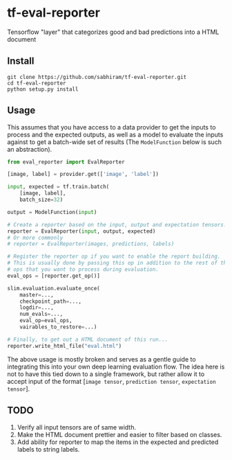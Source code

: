 # tf-eval-reporter

Tensorflow "layer" that categorizes good and bad predictions into a HTML document

## Install

```shell
git clone https://github.com/sabhiram/tf-eval-reporter.git
cd tf-eval-reporter
python setup.py install
```

## Usage

This assumes that you have access to a data provider to get the inputs to process
and the expected outputs, as well as a model to evaluate the inputs against to get
a batch-wide set of results (The `ModelFunction` below is such an abstraction).

```py
from eval_reporter import EvalReporter

[image, label] = provider.get(['image', 'label'])

input, expected = tf.train.batch(
	[image, label],
	batch_size=32)

output = ModelFunction(input)

# Create a reporter based on the input, output and expectation tensors.
reporter = EvalReporter(input, output, expected)
# Or more commonly
# reporter = EvalReporter(images, predictions, labels)

# Register the reporter op if you want to enable the report building.
# This is usually done by passing this op in addition to the rest of the 
# ops that you want to process during evaluation.
eval_ops = [reporter.get_op()]

slim.evaluation.evaluate_once(
	master=...,
	checkpoint_path=...,
	logdir=...,
	num_evals=...,
	eval_op=eval_ops,
	vairables_to_restore=...)

# Finally, to get out a HTML document of this run...
reporter.write_html_file("eval.html")
```

The above usage is mostly broken and serves as a gentle guide to integrating this into your own deep learning evaluation flow.  The idea here is not to have this tied down to a single framework, but rather allow it to accept input of the format [`image tensor`, `prediction tensor`, `expectation tensor`]. 

## TODO

1. Verify all input tensors are of same width.
2. Make the HTML document prettier and easier to filter based on classes.
3. Add ability for reporter to map the items in the expected and predicted labels to string labels.
